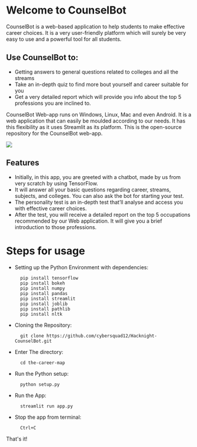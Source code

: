 # Welcome to CounselBot
CounselBot is a web-based application to help students to make effective career choices.
It is a very user-friendly platform which will surely be very easy to use and a powerful tool for all students.
## Use CounselBot to:
- Getting answers to general questions related to colleges and all the streams
- Take an in-depth quiz to find more bout yourself and career suitable for you
- Get a very detailed report which will provide you info about the top 5 professions you are inclined to.

CounselBot Web-app runs on Windows, Linux, Mac and even Android. It is a web application that can easily be moulded according to our needs. It has this flexibility as it uses Streamlit as its platform.
This is the open-source repository for the CounselBot web-app. 

![](img/21.png)

## Features
- Initially, in this app, you are greeted with a chatbot, made by us from very scratch by using TensorFlow.
- It will answer all your basic questions regarding career, streams, subjects, and colleges. You can also ask the bot for starting your test.
- The personality test is an in-depth test that’ll analyse and access you with effective career choices.
- After the test, you will receive a detailed report on the top 5 occupations recommended by our Web application. It will give you a brief introduction to those professions. 

# Steps for usage
- Setting up the Python Environment with dependencies:

        pip install tensorflow
        pip install bokeh
        pip install numpy
        pip install pandas
        pip install streamlit
        pip install joblib
        pip install pathlib
        pip install nltk

- Cloning the Repository: 

        git clone https://github.com/cybersquad12/Hacknight-CounselBot.git
- Enter The directory: 

        cd the-career-map
- Run the Python setup:
        
        python setup.py
- Run the App:

        streamlit run app.py
- Stop the app from terminal:

        Ctrl+C

That's it!
